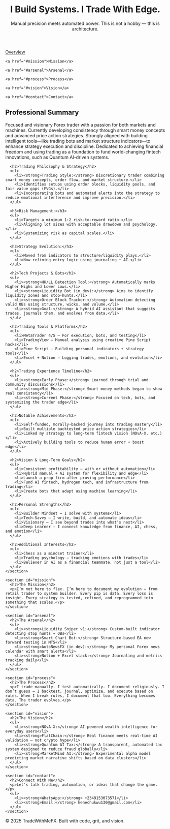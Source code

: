 <!DOCTYPE html>
<html lang="en">
<head>
  <meta charset="UTF-8" />
  <meta name="viewport" content="width=device-width, initial-scale=1.0" />
  <title>TradeWithMeFX | The Edge Engine</title>
  <link rel="stylesheet" href="style.css" />
</head>
<body>
  <header class="hero-section">
    <div class="hero-content">
      <h1 class="glow">I Build Systems. I Trade With Edge.</h1>
      <p class="tagline">Manual precision meets automated power. This is not a hobby — this is architecture.</p>
    </div>
  </header>

  <nav>
    <a href="#overview">Overview</a>
    
    <a href="#mission">Mission</a>
    
    <a href="#arsenal">Arsenal</a>
    
    <a href="#process">Process</a>
    
    <a href="#vision">Vision</a>
    
    <a href="#contact">Contact</a>
  </nav>

  <main>
    <section id="overview">
      <h2>Professional Summary</h2>
      <p>Focused and visionary Forex trader with a passion for both markets and machines. Currently developing consistency through smart money concepts and advanced price action strategies. Strongly aligned with building intelligent tools—like trading bots and market structure indicators—to enhance strategy execution and discipline. Dedicated to achieving financial freedom and using trading as a foundation to fund world-changing fintech innovations, such as Quantum AI-driven systems.</p>

      <h2>Trading Philosophy & Strategy</h2>
      <ul>
        <li><strong>Trading Style:</strong> Discretionary trader combining smart money concepts, order flow, and market structure.</li>
        <li>Identifies setups using order blocks, liquidity pools, and fair value gaps (FVGs).</li>
        <li>Incorporating bots and automated alerts into the strategy to reduce emotional interference and improve precision.</li>
      </ul>

      <h3>Risk Management:</h3>
      <ul>
        <li>Targets a minimum 1:2 risk-to-reward ratio.</li>
        <li>Aligning lot sizes with acceptable drawdown and psychology.</li>
        <li>Systemizing risk as capital scales.</li>
      </ul>

      <h3>Strategy Evolution:</h3>
      <ul>
        <li>Moved from indicators to structure/liquidity plays.</li>
        <li>Now refining entry logic using journaling + AI.</li>
      </ul>

      <h2>Tech Projects & Bots</h2>
      <ul>
        <li><strong>HH/LL Detection Tool:</strong> Automatically marks Higher Highs and Lower Lows.</li>
        <li><strong>Liquidity Bot (in dev):</strong> Aims to identify liquidity zones and stop-hunts.</li>
        <li><strong>Order Block Tracker:</strong> Automation detecting valid OBs using structure, wicks, and volume.</li>
        <li><strong>Goal:</strong> A hybrid AI assistant that suggests trades, journals them, and evolves from data.</li>
      </ul>

      <h2>Trading Tools & Platforms</h2>
      <ul>
        <li>MetaTrader 4/5 – For execution, bots, and testing</li>
        <li>TradingView – Manual analysis using creative Pine Script hacks</li>
        <li>Pine Script – Building personal indicators + strategy tools</li>
        <li>Excel + Notion – Logging trades, emotions, and evolution</li>
      </ul>

      <h2>Trading Experience Timeline</h2>
      <ul>
        <li><strong>Early Phase:</strong> Learned through trial and community discussions</li>
        <li><strong>Mid Phase:</strong> Smart money methods began to show real consistency</li>
        <li><strong>Current Phase:</strong> Focused on tech, bots, and systemizing the trader edge</li>
      </ul>

      <h2>Notable Achievements</h2>
      <ul>
        <li>Self-funded, morally-backed journey into trading mastery</li>
        <li>Built multiple backtested price action strategies</li>
        <li>Linked my strategy to long-term fintech vision (NOvA-X, etc.)</li>
        <li>Actively building tools to reduce human error + boost edge</li>
      </ul>

      <h2>Vision & Long-Term Goals</h2>
      <ul>
        <li>Consistent profitability — with or without automation</li>
        <li>Hybrid manual + AI system for flexibility and edge</li>
        <li>Launch a prop firm after proving performance</li>
        <li>Fund AI fintech, hydrogen tech, and infrastructure from trading</li>
        <li>Create bots that adapt using machine learning</li>
      </ul>

      <h2>Personal Strengths</h2>
      <ul>
        <li>Builder Mindset — I solve with systems</li>
        <li>Tech-Savvy — I write, build, and automate ideas</li>
        <li>Visionary — I see beyond trades into what’s next</li>
        <li>Deep Learner — I connect knowledge from finance, AI, chess, and emotion</li>
      </ul>

      <h2>Additional Interests</h2>
      <ul>
        <li>Chess as a mindset trainer</li>
        <li>Trading psychology — tracking emotions with trades</li>
        <li>Believer in AI as a financial teammate, not just a tool</li>
      </ul>
    </section>

    <section id="mission">
      <h2>The Mission</h2>
      <p>I’m not here to flex. I’m here to document my evolution — from retail trader to system builder. Every pip is data. Every loss is insight. Every strategy is tested, refined, and reprogrammed into something that scales.</p>
    </section>

    <section id="arsenal">
      <h2>The Arsenal</h2>
      <ul>
        <li><strong>Liquidity Sniper v1:</strong> Custom-built indicator detecting stop hunts + OBs</li>
        <li><strong>Smart Chart Bot:</strong> Structure-based EA now forward testing in MT5</li>
        <li><strong>AutoNewsFX (in dev):</strong> My personal Forex news calendar with smart alerts</li>
        <li><strong>Notion + Excel stack:</strong> Journaling and metrics tracking daily</li>
      </ul>
    </section>

    <section id="process">
      <h2>The Process</h2>
      <p>I trade manually. I test automatically. I document religiously. I don’t guess — I backtest, journal, optimize, and execute based on rules. When I break rules, I document that too. Everything becomes data. The trader evolves.</p>
    </section>

    <section id="vision">
      <h2>The Vision</h2>
      <ul>
        <li><strong>NOvA-X:</strong> AI-powered wealth intelligence for everyday users</li>
        <li><strong>FlatChain:</strong> Real finance meets real-time AI validation — not crypto hype</li>
        <li><strong>Quantum AI Tax:</strong> A transparent, automated tax system designed to reduce fraud globally</li>
        <li><strong>MarketMind AI:</strong> Experimental alpha model predicting market narrative shifts based on data clusters</li>
      </ul>
    </section>

    <section id="contact">
      <h2>Connect With Me</h2>
      <p>Let's talk trading, automation, or ideas that change the game.</p>
      <ul>
        <li><strong>WhatsApp:</strong> +2349153073571</li>
        <li><strong>Email:</strong> kenechukwu130@gmail.com</li>
      </ul>
    </section>
  </main>

  <footer>
    <p>© 2025 TradeWithMeFX. Built with code, grit, and vision.</p>
  </footer>
</body>
</html>
